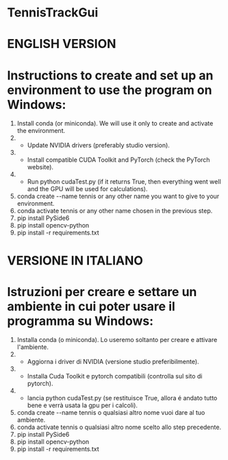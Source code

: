 # TennisTrackGui

# ENGLISH VERSION

# Instructions to create and set up an environment to use the program on Windows:

<!-- 
IMPORTANT: if at any point something doesn't work, restarting the system can be a solution.

IMPORTANT: always use pip to install packages.

IMPORTANT: use cmd, do not use PowerShell (I couldn't get conda to work on PowerShell for some reason).

* If you have a CUDA-compatible GPU and intend to use it. 
-->
1) Install conda (or miniconda). We will use it only to create and activate the environment.
2) * Update NVIDIA drivers (preferably studio version).
3) * Install compatible CUDA Toolkit and PyTorch (check the PyTorch website).
4) * Run python cudaTest.py (if it returns True, then everything went well and the GPU will be used for calculations).
5) conda create --name tennis or any other name you want to give to your environment.
6) conda activate tennis or any other name chosen in the previous step.
7) pip install PySide6
8) pip install opencv-python
9) pip install -r requirements.txt

# VERSIONE IN ITALIANO

# Istruzioni per creare e settare un ambiente in cui poter usare il programma su Windows:

<!-- 
IMPORTANTE: se ad un certo punto, qualcosa non dovesse funzionare, riavviare il sistema può essere una soluzione.

IMPORTANTE: usa sempre pip per installare i pacchetti.

IMPORTANTE: usa cmd, non usare powershell (non sono riuscito a far funzionare conda su powershell per qualche motivo).

* Se si dispone di una gpu cuda compatible e si intende utilizzarla. 
-->
1) Installa conda (o miniconda). Lo useremo soltanto per creare e attivare l'ambiente.
2) * Aggiorna i driver di NVIDIA (versione studio preferibilmente).
3) * Installa Cuda Toolkit e pytorch compatibili  (controlla sul sito di pytorch).
4) * lancia python cudaTest.py (se restituisce True, allora é andato tutto bene e verrà usata la gpu per i calcoli).
5) conda create --name tennis o qualsiasi altro nome vuoi dare al tuo ambiente.
6) conda activate tennis o qualsiasi altro nome scelto allo step precedente.
7) pip install PySide6
8) pip install opencv-python
9) pip install -r requirements.txt